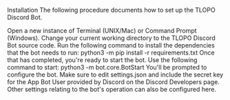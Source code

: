 Installation
The following procedure documents how to set up the TLOPO Discord Bot.

Open a new instance of Terminal (UNIX/Mac) or Command Prompt (Windows).
Change your current working directory to the TLOPO Discord Bot source code.
Run the following command to install the dependencies that the bot needs to run: python3 -m pip install -r requirements.txt
Once that has completed, you're ready to start the bot. Use the following command to start: python3 -m bot.core.BotStart
You'll be prompted to configure the bot.
Make sure to edit settings.json and include the secret key for the App Bot User provided by Discord on the Discord Developers page. Other settings relating to the bot's operation can also be configured here.
